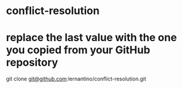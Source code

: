 # conflict-resolution

# replace the last value with the one you copied from your GitHub repository
git clone git@github.com:lernantino/conflict-resolution.git